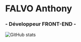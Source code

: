 # FALVO Anthony 

### - Développeur FRONT-END -

![GitHub stats](https://github-readme-stats.vercel.app/api?username=Anthonoir576&show_icons=true&card_width=200%)




<!--
**Anthonoir576/Anthonoir576** is a ✨ _special_ ✨ repository because its `README.md` (this file) appears on your GitHub profile.

Here are some ideas to get you started:

- 🔭 I’m currently working on ...
- 🌱 I’m currently learning ...
- 👯 I’m looking to collaborate on ...
- 🤔 I’m looking for help with ...
- 💬 Ask me about ...
- 📫 How to reach me: ...
- 😄 Pronouns: ...
- ⚡ Fun fact: ...
-->
